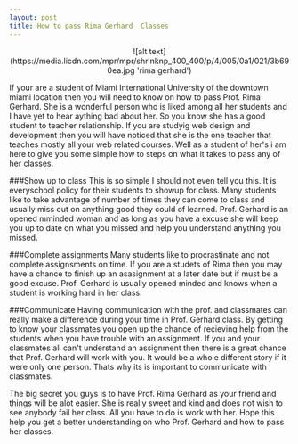 ```yaml
---
layout: post
title: How to pass Rima Gerhard  Classes
---
```

<p style="text-align:center;">![alt text](https://media.licdn.com/mpr/mpr/shrinknp_400_400/p/4/005/0a1/021/3b690ea.jpg 'rima gerhard')</p>
If your are a student of Miami International University of the downtown miami location then you will need to know on how to pass Prof. Rima Gerhard. She is a wonderful person who is liked among all her students and I have yet to hear aything bad about her. So you know she has a good student to teacher relationship. If you are studyig web design and development then you will have noticed that she is the one teacher that teaches mostly all your web related courses. Well as a student of her's i am here to give you some simple how to steps on what it takes to pass any of her classes.

###Show up to class
This is so simple I should not even tell you this. It is everyschool policy for their students to showup for class. Many students like to take advantage of number of times they can come to class and usually miss out on anything good they could of learned. Prof. Gerhard is an opened mminded woman and as long as you have a excuse she will keep you up to date on what you missed and help you understand anything you missed.

###Complete assignments
Many students like to procrastinate and not complete assignsments on time. If you are a studets of Rima then you may have a chance to finish up an asasignment at a later date but if must be a good excuse. Prof. Gerhard is usually opened minded and knows when a student is working hard in her class. 

###Communicate
Having communication with the prof. and classmates can really make a difference during your time in Prof. Gerhard class. By getting to know your classmates you open up the chance of recieving help from the students when you have trouble with an assignment. If you and your classmates all can't understand an assignment then there is a great chance that Prof. Gerhard will work with you. It would be a whole different story if it were only one person. Thats why its is important to communicate with classmates.

The big secret you guys is to have Prof. Rima Gerhard as your friend and things will be alot easier. She is really sweet and kind and does not wish to see anybody fail her class. All you have to do is work with her. Hope this help you get a better understanding on who Prof. Gerhard and how to pass her classes.
